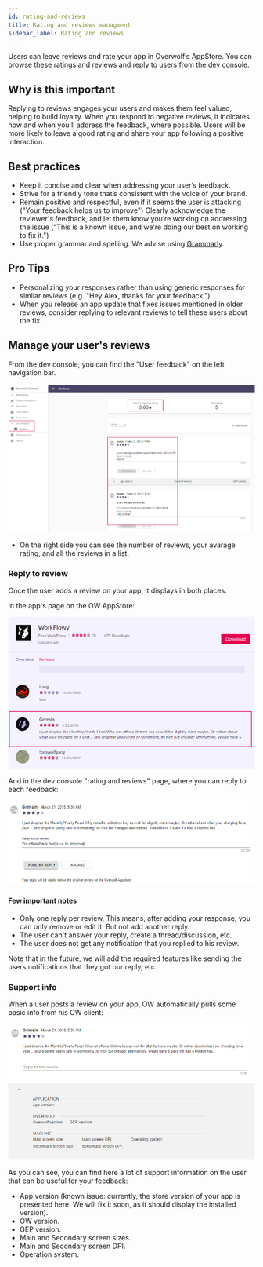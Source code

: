 ```yaml
---
id: rating-and-reviews
title: Rating and reviews managment
sidebar_label: Rating and reviews
---
```


Users can leave reviews and rate your app in Overwolf’s AppStore. You can browse these ratings and reviews and reply to users from the dev console.

## Why is this important

Replying to reviews engages your users and makes them feel valued, helping to build loyalty. When you respond to negative reviews, it indicates how and when you'll address the feedback, where possible. Users will be more likely to leave a good rating and share your app following a positive interaction.

## Best practices

* Keep it concise and clear when addressing your user’s feedback.
* Strive for a friendly tone that’s consistent with the voice of your brand.
* Remain positive and respectful, even if it seems the user is attacking ("Your feedback helps us to improve") Clearly acknowledge the reviewer's feedback, and let them know you’re working on addressing the issue ("This is a known issue, and we're doing our best on working to fix it.")
* Use proper grammar and spelling. We advise using [Grammarly](https://app.grammarly.com/). 

## Pro Tips

* Personalizing your responses rather than using generic responses for similar reviews (e.g. "Hey Alex, thanks for your feedback.").
* When you release an app update that fixes issues mentioned in older reviews, consider replying to relevant reviews to tell these users about the fix.

## Manage your user's reviews

From the dev console, you can find the "User feedback" on the left navigation bar.

![welcome-screen](../assets/dev-console/rating-and-reviews/main-screen.png)

* On the right side you can see the number of reviews, your avarage rating, and all the reviews in a list.

### Reply to review

Once the user adds a review on your app, it displays in both places.

In the app's page on the OW AppStore:

![feedback-appstore](../assets/dev-console/rating-and-reviews/feedback-appstore.png)

And in the dev console "rating and reviews" page, where you can reply to each feedback:

![feedback](../assets/dev-console/rating-and-reviews/feedback.png)

#### Few important notes

* Only one reply per review. This means, after adding your response, you can only remove or edit it. But not add another reply.
* The user can't answer your reply, create a thread/discussion, etc.
* The user does not get any notification that you replied to his review. 

Note that in the future, we will add the required features like sending the users notifications that they got our reply, etc.

### Support info

When a user posts a review on your app, OW automatically pulls some basic info from his OW client:

![feedback-info](../assets/dev-console/rating-and-reviews/feedback-info.png)

As you can see, you can find here a lot of support information on the user that can be useful for your feedback:

* App version (known issue: currently, the store version of your app is presented here. We will fix it soon, as it should display the installed version).
* OW version.
* GEP version.
* Main and Secondary screen sizes.
* Main and Secondary screen DPI.
* Operation system.
